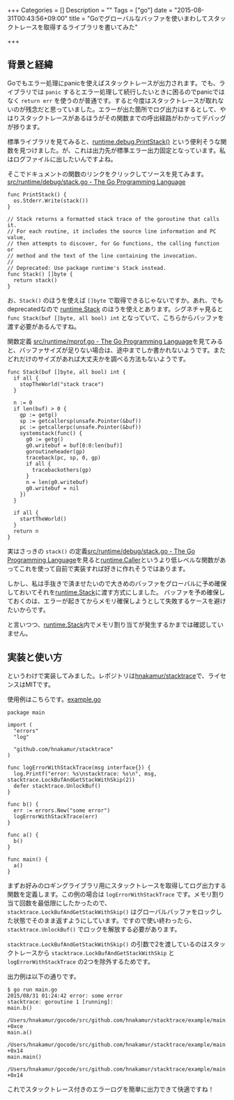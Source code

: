 +++
Categories = []
Description = ""
Tags = ["go"]
date = "2015-08-31T00:43:56+09:00"
title = "Goでグローバルなバッファを使いまわしてスタックトレースを取得するライブラリを書いてみた"

+++
## 背景と経緯

Goでもエラー処理にpanicを使えばスタックトレースが出力されます。でも、ライブラリでは `panic` するとエラー処理して続行したいときに困るのでpanicではなく `return err` を使うのが普通です。すると今度はスタックトレースが取れないのが残念だと思っていました。エラーが出た箇所でログ出力はするとして、やはりスタックトレースがあるほうがその関数までの呼出経路がわかってデバッグが捗ります。

標準ライブラリを見てみると、[runtime.debug.PrintStack()](http://golang.org/pkg/runtime/debug/#PrintStack) という便利そうな関数を見つけました。が、これは出力先が標準エラー出力固定となっています。私はログファイルに出したいんですよね。

そこでドキュメントの関数のリンクをクリックしてソースを見てみます。
[src/runtime/debug/stack.go - The Go Programming Language](http://golang.org/src/runtime/debug/stack.go?s=516:533#L15)

```
func PrintStack() {
  os.Stderr.Write(stack())
}

// Stack returns a formatted stack trace of the goroutine that calls it.
// For each routine, it includes the source line information and PC value,
// then attempts to discover, for Go functions, the calling function or
// method and the text of the line containing the invocation.
//
// Deprecated: Use package runtime's Stack instead.
func Stack() []byte {
  return stack()
}
```

お、`Stack()` のほうを使えば `[]byte` で取得できるじゃないですか。あれ、でもdeprecatedなので [runtime.Stack](http://golang.org/pkg/runtime/#Stack) のほうを使えとあります。シグネチャ見ると `func Stack(buf []byte, all bool) int` となっていて、こちらからバッファを渡す必要があるんですね。

関数定義 [src/runtime/mprof.go - The Go Programming Language](http://golang.org/src/runtime/mprof.go?s=15278:15314#L552)を見てみると、バッファサイズが足りない場合は、途中までしか書かれないようです。またどれだけのサイズがあれば大丈夫かを調べる方法もないようです。

```
func Stack(buf []byte, all bool) int {
  if all {
    stopTheWorld("stack trace")
  }

  n := 0
  if len(buf) > 0 {
    gp := getg()
    sp := getcallersp(unsafe.Pointer(&buf))
    pc := getcallerpc(unsafe.Pointer(&buf))
    systemstack(func() {
      g0 := getg()
      g0.writebuf = buf[0:0:len(buf)]
      goroutineheader(gp)
      traceback(pc, sp, 0, gp)
      if all {
        tracebackothers(gp)
      }
      n = len(g0.writebuf)
      g0.writebuf = nil
    })
  }

  if all {
    startTheWorld()
  }
  return n
}
```

実はさっきの `stack()` の定義[src/runtime/debug/stack.go - The Go Programming Language](http://golang.org/src/runtime/debug/stack.go?s=516:533#L40)を見ると[runtime.Caller](http://golang.org/pkg/runtime/#Caller)というより低レベルな関数があってこれを使って自前で実装すれば好きに作れそうではあります。

しかし、私は手抜きで済ませたいので大きめのバッファをグローバルに予め確保しておいてそれを[runtime.Stack](http://golang.org/pkg/runtime/#Stack)に渡す方式にしました。
バッファを予め確保しておくのは、エラーが起きてからメモリ確保しようとして失敗するケースを避けたいからです。

と言いつつ、[runtime.Stack](http://golang.org/pkg/runtime/#Stack)内でメモリ割り当てが発生するかまでは確認していません。

## 実装と使い方

というわけで実装してみました。レポジトリは[hnakamur/stacktrace](https://github.com/hnakamur/stacktrace)で、ライセンスはMITです。


使用例はこちらです。[example.go](https://github.com/hnakamur/stacktrace/blob/ed0a2c8b61528e59f349f6c108a84a6b9dd8e981/example/main.go)

```
package main

import (
  "errors"
  "log"

  "github.com/hnakamur/stacktrace"
)

func logErrorWithStackTrace(msg interface{}) {
  log.Printf("error: %s\nstacktrace: %s\n", msg, stacktrace.LockBufAndGetStackWithSkip(2))
  defer stacktrace.UnlockBuf()
}

func b() {
  err := errors.New("some error")
  logErrorWithStackTrace(err)
}

func a() {
  b()
}

func main() {
  a()
}
```

まずお好みのロギングライブラリ用にスタックトレースを取得してログ出力する関数を定義します。この例の場合は `logErrorWithStackTrace` です。メモリ割り当て回数を最低限にしたかったので、 `stacktrace.LockBufAndGetStackWithSkip()` はグローバルバッファをロックした状態でそのまま返すようにしています。ですので使い終わったら、`stacktrace.UnlockBuf()` でロックを解放する必要があります。

`stacktrace.LockBufAndGetStackWithSkip()` の引数で2を渡しているのはスタックトレースから `stacktrace.LockBufAndGetStackWithSkip` と `logErrorWithStackTrace` の2つを除外するためです。

出力例は以下の通りです。

```
$ go run main.go
2015/08/31 01:24:42 error: some error
stacktrace: goroutine 1 [running]:
main.b()
        /Users/hnakamur/gocode/src/github.com/hnakamur/stacktrace/example/main.go:17 +0xce
main.a()
        /Users/hnakamur/gocode/src/github.com/hnakamur/stacktrace/example/main.go:21 +0x14
main.main()
        /Users/hnakamur/gocode/src/github.com/hnakamur/stacktrace/example/main.go:25 +0x14
```

これでスタックトレース付きのエラーログを簡単に出力できて快適ですね！
